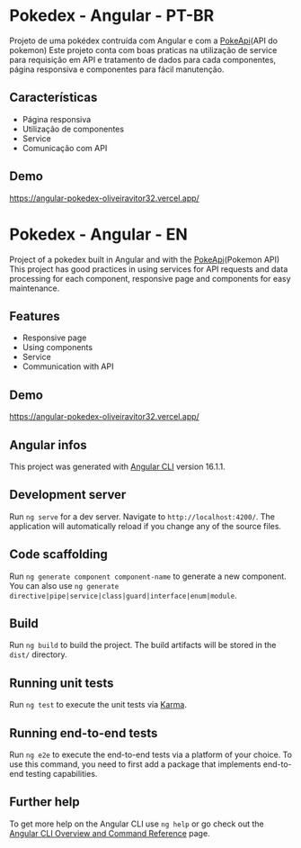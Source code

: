 # Pokedex - Angular - PT-BR

Projeto de uma pokédex contruída com Angular e com a <a href="https://pokeapi.co."> PokeApi</a>(API do pokemon)
Este projeto conta com boas praticas na utilização de service para requisição em API e tratamento de dados para cada componentes, página responsiva e componentes para fácil manutenção.

## Características
- Página responsiva
- Utilização de componentes
- Service
- Comunicação com API

## Demo
https://angular-pokedex-oliveiravitor32.vercel.app/

# Pokedex - Angular - EN

Project of a pokedex built in Angular and with the <a href="https://pokeapi.co.">PokeApi</a>(Pokemon API)
This project has good practices in using services for API requests and data processing for each component, responsive page and components for easy maintenance.

## Features
- Responsive page
- Using components
- Service
- Communication with API

## Demo
https://angular-pokedex-oliveiravitor32.vercel.app/

## Angular infos
This project was generated with [Angular CLI](https://github.com/angular/angular-cli) version 16.1.1.

## Development server
Run `ng serve` for a dev server. Navigate to `http://localhost:4200/`. The application will automatically reload if you change any of the source files.

## Code scaffolding
Run `ng generate component component-name` to generate a new component. You can also use `ng generate directive|pipe|service|class|guard|interface|enum|module`.

## Build
Run `ng build` to build the project. The build artifacts will be stored in the `dist/` directory.

## Running unit tests
Run `ng test` to execute the unit tests via [Karma](https://karma-runner.github.io).

## Running end-to-end tests
Run `ng e2e` to execute the end-to-end tests via a platform of your choice. To use this command, you need to first add a package that implements end-to-end testing capabilities.

## Further help

To get more help on the Angular CLI use `ng help` or go check out the [Angular CLI Overview and Command Reference](https://angular.io/cli) page.
